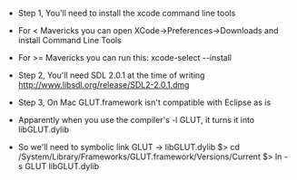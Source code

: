 - Step 1, You'll need to install the xcode command line tools
- For < Mavericks you can open XCode->Preferences->Downloads and install Command Line Tools
- For >= Mavericks you can run this:
xcode-select --install

- Step 2, You'll need SDL 2.0.1 at the time of writing
http://www.libsdl.org/release/SDL2-2.0.1.dmg

- Step 3, On Mac GLUT.framework isn't compatible with Eclipse as is
- Apparently when you use the compiler's -l GLUT, it turns it into libGLUT.dylib
- So we'll need to symbolic link GLUT -> libGLUT.dylib
$> cd /System/Library/Frameworks/GLUT.framework/Versions/Current
$> ln -s GLUT libGLUT.dylib

